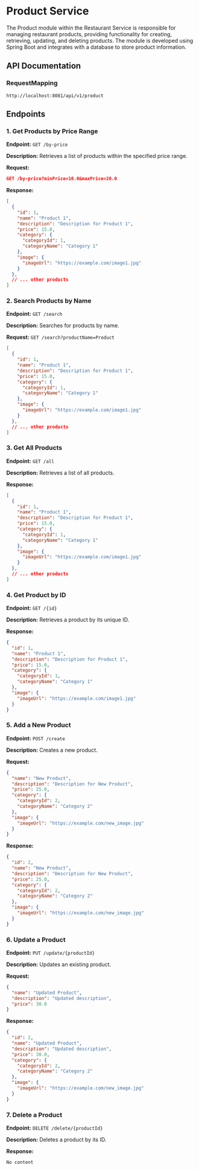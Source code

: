 # Product Service

The Product module within the Restaurant Service is responsible for managing restaurant products, providing functionality for creating, retrieving, updating, and deleting products. The module is developed using Spring Boot and integrates with a database to store product information.

## API Documentation

### RequestMapping

`http://localhost:8081/api/v1/product`

## Endpoints

### 1. Get Products by Price Range

**Endpoint:** `GET /by-price`

**Description:** Retrieves a list of products within the specified price range.

**Request:**
```json
GET /by-price?minPrice=10.0&maxPrice=20.0
```
**Response:**

```json
[
  {
    "id": 1,
    "name": "Product 1",
    "description": "Description for Product 1",
    "price": 15.0,
    "category": {
      "categoryId": 1,
      "categoryName": "Category 1"
    },
    "image": {
      "imageUrl": "https://example.com/image1.jpg"
    }
  },
  // ... other products
]
```
### 2. Search Products by Name

**Endpoint:** `GET /search`

**Description:** Searches for products by name.

**Request:**
```GET /search?productName=Product```

```json
[
  {
    "id": 1,
    "name": "Product 1",
    "description": "Description for Product 1",
    "price": 15.0,
    "category": {
      "categoryId": 1,
      "categoryName": "Category 1"
    },
    "image": {
      "imageUrl": "https://example.com/image1.jpg"
    }
  },
  // ... other products
]
```

### 3. Get All Products

**Endpoint:** `GET /all`

**Description:** Retrieves a list of all products.

**Response:**

```json
[
  {
    "id": 1,
    "name": "Product 1",
    "description": "Description for Product 1",
    "price": 15.0,
    "category": {
      "categoryId": 1,
      "categoryName": "Category 1"
    },
    "image": {
      "imageUrl": "https://example.com/image1.jpg"
    }
  },
  // ... other products
]
```

### 4. Get Product by ID

**Endpoint:** `GET /{id}`

**Description:** Retrieves a product by its unique ID.

**Response:**
```json
{
  "id": 1,
  "name": "Product 1",
  "description": "Description for Product 1",
  "price": 15.0,
  "category": {
    "categoryId": 1,
    "categoryName": "Category 1"
  },
  "image": {
    "imageUrl": "https://example.com/image1.jpg"
  }
}

```

### 5. Add a New Product

**Endpoint:** `POST /create`

**Description:** Creates a new product.

**Request:**
```json
{
  "name": "New Product",
  "description": "Description for New Product",
  "price": 25.0,
  "category": {
    "categoryId": 2,
    "categoryName": "Category 2"
  },
  "image": {
    "imageUrl": "https://example.com/new_image.jpg"
  }
}
```

**Response:**
```json
{
  "id": 2,
  "name": "New Product",
  "description": "Description for New Product",
  "price": 25.0,
  "category": {
    "categoryId": 2,
    "categoryName": "Category 2"
  },
  "image": {
    "imageUrl": "https://example.com/new_image.jpg"
  }
}

```

### 6. Update a Product

**Endpoint:** `PUT /update/{productId}`

**Description:** Updates an existing product.

**Request:**
```json
{
  "name": "Updated Product",
  "description": "Updated description",
  "price": 30.0
}
```

**Response:**
```json
{
  "id": 2,
  "name": "Updated Product",
  "description": "Updated description",
  "price": 30.0,
  "category": {
    "categoryId": 2,
    "categoryName": "Category 2"
  },
  "image": {
    "imageUrl": "https://example.com/new_image.jpg"
  }
}

```

### 7. Delete a Product

**Endpoint:** `DELETE /delete/{productId}`


**Description:** Deletes a product by its ID.

**Response:**
```
No content
```
